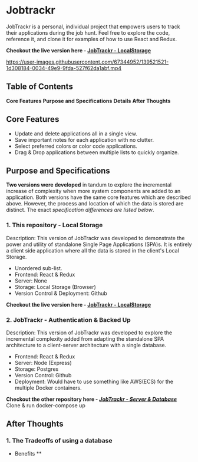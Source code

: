 # Jobtrackr
JobTrackr is a personal, individual project that empowers users to track their applications during the job hunt. 
Feel free to explore the code, reference it, and clone it for examples of how to use React and Redux.

**Checkout the live version here - [JobTrackr - LocalStorage](https://samqchau.github.io/jobtrackr/)**

https://user-images.githubusercontent.com/67344952/139521521-1d308184-0034-49e9-9fda-527f62da1abf.mp4

## Table of Contents
**Core Features**
**Purpose and Specifications**
**Details**
**After Thoughts**

## Core Features
- Update and delete applications all in a single view.
- Save important notes for each application with no clutter.
- Select preferred colors or color code applications.
- Drag & Drop applications between multiple lists to quickly organize.

## Purpose and Specifications
**Two versions were developed** in tandum to explore the incremental increase of complexity when more system components are added to an application.
Both versions have the same core features which are described above. However, the process and location of which the data is stored are distinct. The exact *specification differences are listed below*.

### 1. This repository - Local Storage
Description: This version of JobTrackr was developed to demonstrate the power and utility of standalone Single Page Applications (SPA)s. It is entirely a client side application where all the data is stored in the client's Local Storage.
  * Unordered sub-list. 
  * Frontend: React & Redux
  * Server: None
  * Storage: Local Storage (Browser)
  * Version Control & Deployment: Github

**Checkout the live version here - [JobTrackr - LocalStorage](https://samqchau.github.io/jobtrackr/)**

### 2. JobTrackr - Authentication & Backed Up
Description: This version of JobTrackr was developed to explore the incremental complexity added from adapting the standalone SPA architecture to a client-server architecture with a single database.

  * Frontend: React & Redux
  * Server: Node (Express)
  * Storage: Postgres
  * Version Control: Github
  * Deployment: Would have to use something like AWS(ECS) for the multiple Docker containers.

**Checkout the other repository here - *[JobTrackr - Server & Database](https://github.com/samqchau/job-tracker)***
Clone & run docker-compose up

## After Thoughts
### 1. The Tradeoffs of using a database
  * Benefits
  ** 
